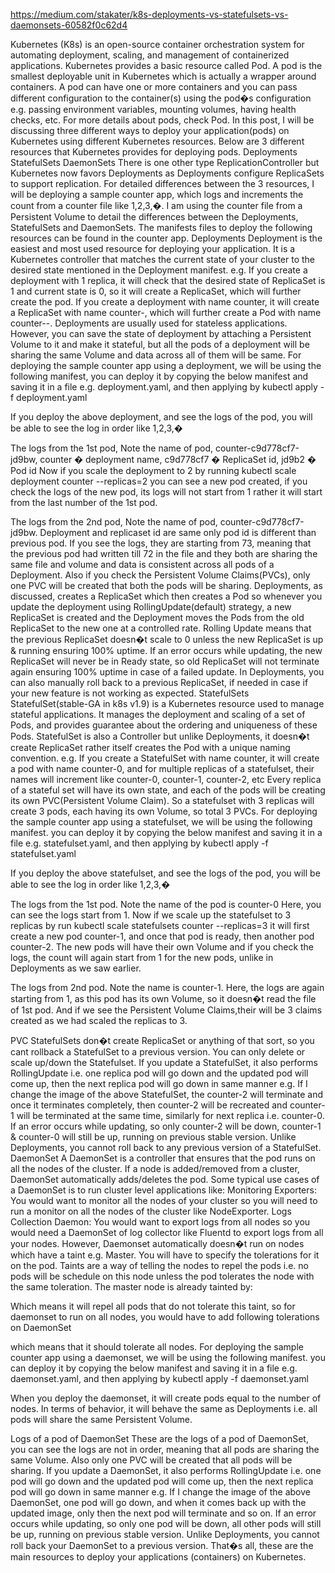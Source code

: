 https://medium.com/stakater/k8s-deployments-vs-statefulsets-vs-daemonsets-60582f0c62d4

Kubernetes (K8s) is an open-source container orchestration system for automating deployment, scaling, and management of containerized applications.
Kubernetes provides a basic resource called Pod. A pod is the smallest deployable unit in Kubernetes which is actually a wrapper around containers. A pod can have one or more containers and you can pass different configuration to the container(s) using the pod�s configuration e.g. passing environment variables, mounting volumes, having health checks, etc. For more details about pods, check Pod.
In this post, I will be discussing three different ways to deploy your application(pods) on Kubernetes using different Kubernetes resources. Below are 3 different resources that Kubernetes provides for deploying pods.
Deployments
StatefulSets
DaemonSets
There is one other type ReplicationController but Kubernetes now favors Deployments as Deployments configure ReplicaSets to support replication.
For detailed differences between the 3 resources, I will be deploying a sample counter app, which logs and increments the count from a counter file like 1,2,3,�. I am using the counter file from a Persistent Volume to detail the differences between the Deployments, StatefulSets and DaemonSets. The manifests files to deploy the following resources can be found in the counter app.
Deployments
Deployment is the easiest and most used resource for deploying your application. It is a Kubernetes controller that matches the current state of your cluster to the desired state mentioned in the Deployment manifest. e.g. If you create a deployment with 1 replica, it will check that the desired state of ReplicaSet is 1 and current state is 0, so it will create a ReplicaSet, which will further create the pod. If you create a deployment with name counter, it will create a ReplicaSet with name counter-<replica-set-id>, which will further create a Pod with name counter-<replica-set->-<pod-id>.
Deployments are usually used for stateless applications. However, you can save the state of deployment by attaching a Persistent Volume to it and make it stateful, but all the pods of a deployment will be sharing the same Volume and data across all of them will be same.
For deploying the sample counter app using a deployment, we will be using the following manifest, you can deploy it by copying the below manifest and saving it in a file e.g. deployment.yaml, and then applying by
kubectl apply -f deployment.yaml

If you deploy the above deployment, and see the logs of the pod, you will be able to see the log in order like 1,2,3,�

The logs from the 1st pod, Note the name of pod, counter-c9d778cf7-jd9bw, counter � deployment name, c9d778cf7 � ReplicaSet id, jd9b2 � Pod id
Now if you scale the deployment to 2 by running
kubectl scale deployment counter --replicas=2
you can see a new pod created, if you check the logs of the new pod, its logs will not start from 1 rather it will start from the last number of the 1st pod.

The logs from the 2nd pod, Note the name of pod, counter-c9d778cf7-jd9bw. Deployment and replicaset id are same only pod id is different than previous pod.
If you see the logs, they are starting from 73, meaning that the previous pod had written till 72 in the file and they both are sharing the same file and volume and data is consistent across all pods of a Deployment. Also if you check the Persistent Volume Claims(PVCs), only one PVC will be created that both the pods will be sharing.
Deployments, as discussed, creates a ReplicaSet which then creates a Pod so whenever you update the deployment using RollingUpdate(default) strategy, a new ReplicaSet is created and the Deployment moves the Pods from the old ReplicaSet to the new one at a controlled rate. Rolling Update means that the previous ReplicaSet doesn�t scale to 0 unless the new ReplicaSet is up & running ensuring 100% uptime. If an error occurs while updating, the new ReplicaSet will never be in Ready state, so old ReplicaSet will not terminate again ensuring 100% uptime in case of a failed update. In Deployments, you can also manually roll back to a previous ReplicaSet, if needed in case if your new feature is not working as expected.
StatefulSets
StatefulSet(stable-GA in k8s v1.9) is a Kubernetes resource used to manage stateful applications. It manages the deployment and scaling of a set of Pods, and provides guarantee about the ordering and uniqueness of these Pods.
StatefulSet is also a Controller but unlike Deployments, it doesn�t create ReplicaSet rather itself creates the Pod with a unique naming convention. e.g. If you create a StatefulSet with name counter, it will create a pod with name counter-0, and for multiple replicas of a statefulset, their names will increment like counter-0, counter-1, counter-2, etc
Every replica of a stateful set will have its own state, and each of the pods will be creating its own PVC(Persistent Volume Claim). So a statefulset with 3 replicas will create 3 pods, each having its own Volume, so total 3 PVCs.
For deploying the sample counter app using a statefulset, we will be using the following manifest. you can deploy it by copying the below manifest and saving it in a file e.g. statefulset.yaml, and then applying by
kubectl apply -f statefulset.yaml

If you deploy the above statefulset, and see the logs of the pod, you will be able to see the log in order like 1,2,3,�

The logs from the 1st pod. Note the name of the pod is counter-0
Here, you can see the logs start from 1. Now if we scale up the statefulset to 3 replicas by run
kubectl scale statefulsets counter --replicas=3
it will first create a new pod counter-1, and once that pod is ready, then another pod counter-2. The new pods will have their own Volume and if you check the logs, the count will again start from 1 for the new pods, unlike in Deployments as we saw earlier.

The logs from 2nd pod. Note the name is counter-1.
Here, the logs are again starting from 1, as this pod has its own Volume, so it doesn�t read the file of 1st pod. And if we see the Persistent Volume Claims,their will be 3 claims created as we had scaled the replicas to 3.

PVC
StatefulSets don�t create ReplicaSet or anything of that sort, so you cant rollback a StatefulSet to a previous version. You can only delete or scale up/down the Statefulset. If you update a StatefulSet, it also performs RollingUpdate i.e. one replica pod will go down and the updated pod will come up, then the next replica pod will go down in same manner e.g. If I change the image of the above StatefulSet, the counter-2 will terminate and once it terminates completely, then counter-2 will be recreated and counter-1 will be terminated at the same time, similarly for next replica i.e. counter-0. If an error occurs while updating, so only counter-2 will be down, counter-1 & counter-0 will still be up, running on previous stable version. Unlike Deployments, you cannot roll back to any previous version of a StatefulSet.
DaemonSet
A DaemonSet is a controller that ensures that the pod runs on all the nodes of the cluster. If a node is added/removed from a cluster, DaemonSet automatically adds/deletes the pod.
Some typical use cases of a DaemonSet is to run cluster level applications like:
Monitoring Exporters: You would want to monitor all the nodes of your cluster so you will need to run a monitor on all the nodes of the cluster like NodeExporter.
Logs Collection Daemon: You would want to export logs from all nodes so you would need a DaemonSet of log collector like Fluentd to export logs from all your nodes.
However, Daemonset automatically doesn�t run on nodes which have a taint e.g. Master. You will have to specify the tolerations for it on the pod.
Taints are a way of telling the nodes to repel the pods i.e. no pods will be schedule on this node unless the pod tolerates the node with the same toleration. The master node is already tainted by:

Which means it will repel all pods that do not tolerate this taint, so for daemonset to run on all nodes, you would have to add following tolerations on DaemonSet

which means that it should tolerate all nodes.
For deploying the sample counter app using a daemonset, we will be using the following manifest. you can deploy it by copying the below manifest and saving it in a file e.g. daemonset.yaml, and then applying by
kubectl apply -f daemonset.yaml

When you deploy the daemonset, it will create pods equal to the number of nodes. In terms of behavior, it will behave the same as Deployments i.e. all pods will share the same Persistent Volume.

Logs of a pod of DaemonSet
These are the logs of a pod of DaemonSet, you can see the logs are not in order, meaning that all pods are sharing the same Volume. Also only one PVC will be created that all pods will be sharing.
If you update a DaemonSet, it also performs RollingUpdate i.e. one pod will go down and the updated pod will come up, then the next replica pod will go down in same manner e.g. If I change the image of the above DaemonSet, one pod will go down, and when it comes back up with the updated image, only then the next pod will terminate and so on. If an error occurs while updating, so only one pod will be down, all other pods will still be up, running on previous stable version. Unlike Deployments, you cannot roll back your DaemonSet to a previous version.
That�s all, these are the main resources to deploy your applications (containers) on Kubernetes.